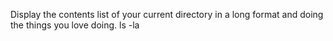 Display the contents list of your current directory in a long format and doing the things you love doing. ls -la
